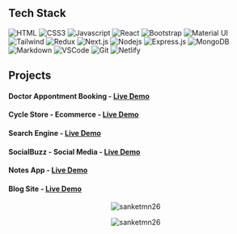 <!-- <h1 align="center">Hi 👋, I'm Sanket Nawale</h1> -->
  
<!-- <p align="center"> 
   ✌️ Enjoy programming and sharing knowledge <br/><br/>
   ❤️ Love writing code and learning new features<br/><br/>
</p> -->

## Tech Stack

![HTML](https://img.shields.io/badge/HTML5-E34F26?style=for-the-badge&logo=html5&logoColor=white)
![CSS3](https://img.shields.io/badge/CSS3-1572B6?style=for-the-badge&logo=css3&logoColor=white)
![Javascript](https://img.shields.io/badge/Javascript-F0DB4F?style=for-the-badge&labelColor=black&logo=javascript&logoColor=F0DB4F)
![React](https://img.shields.io/badge/-React-61DBFB?style=for-the-badge&labelColor=black&logo=react&logoColor=61DBFB)
![Bootstrap](https://img.shields.io/badge/Bootstrap-563D7C?style=for-the-badge&logo=bootstrap&logoColor=white)
![Material UI](https://img.shields.io/badge/Material%20UI-007FFF?style=for-the-badge&logo=mui&logoColor=white)
![Tailwind](https://img.shields.io/badge/Tailwind_CSS-092749?style=for-the-badge&logo=tailwindcss&logoColor=06B6D4&labelColor=000000)
![Redux](https://img.shields.io/badge/Redux-593D88?style=for-the-badge&logo=redux&logoColor=white)
![Next.js](https://img.shields.io/badge/next.js-000000?style=for-the-badge&logo=nextdotjs&logoColor=white)
![Nodejs](https://img.shields.io/badge/Nodejs-3C873A?style=for-the-badge&labelColor=black&logo=node.js&logoColor=3C873A)
![Express.js](https://img.shields.io/badge/Express.js-000000?style=for-the-badge&logo=express&logoColor=white)
![MongoDB](https://img.shields.io/badge/MongoDB-4EA94B?style=for-the-badge&logo=mongodb&logoColor=white)
![Markdown](https://img.shields.io/badge/Markdown-000000?style=for-the-badge&logo=markdown&logoColor=white)
![VSCode](https://img.shields.io/badge/Visual_Studio-0078d7?style=for-the-badge&logo=visual%20studio&logoColor=white)
![Git](https://img.shields.io/badge/Git-F05032?style=for-the-badge&logo=git&logoColor=white)
![Netlify](https://img.shields.io/badge/Netlify-00C7B7?style=for-the-badge&logo=netlify&logoColor=white)


## Projects

<h4>Doctor Appontment Booking - <a href="https://smn-doctor-appointment-booking.vercel.app/">Live Demo</a></h4>
<h4>Cycle Store - Ecommerce - <a href="https://smn-cycle-store.netlify.app/">Live Demo</a></h4>
<h4>Search Engine - <a href="https://search-engine-api-smn.netlify.app/">Live Demo</a></h4>
<h4>SocialBuzz - Social Media - <a href="https://smn-social-buzz.netlify.app/">Live Demo</a></h4>
<h4>Notes App - <a href="https://smn-notes-app.vercel.app/">Live Demo</a></h4>
<h4>Blog Site - <a href="https://smn-blog-site.netlify.app/">Live Demo</a></h4>


<!-- Profile Stats Card -->
<p align="center"><img align="center" src="https://github-readme-stats.vercel.app/api/top-langs?username=sanketmn26&show_icons=true&locale=en&layout=compact" alt="sanketmn26" /></p>

<!-- <p>&nbsp;<img align="center" src="https://github-readme-stats.vercel.app/api?username=sanketmn26&show_icons=true&locale=en" alt="sanketmn26" /></p> -->

<p align="center"><img align="center" src="https://github-readme-streak-stats.herokuapp.com/?user=sanketmn26&" alt="sanketmn26" /></p>
